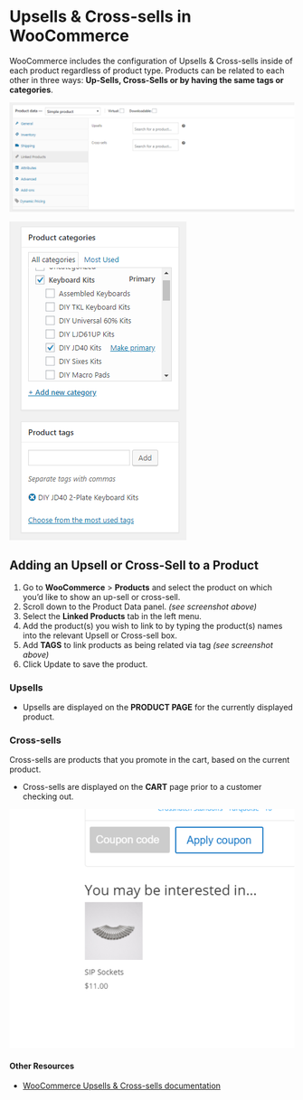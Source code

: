 # Upsells & Cross-sells in WooCommerce

WooCommerce includes the configuration of Upsells & Cross-sells inside of each product regardless of product type. Products can be related to each other in three ways: **Up-Sells, Cross-Sells or by having the same tags or categories**.

![Upsells & Cross-sells](../images/upsells.png)

![Product Tags & Categories](../images/product-categories-and-tags.png)

## Adding an Upsell or Cross-Sell to a Product

1. Go to **WooCommerce** > **Products** and select the product on which you’d like to show an up-sell or cross-sell.
2. Scroll down to the Product Data panel. _(see screenshot above)_
3. Select the **Linked Products** tab in the left menu.
4. Add the product(s) you wish to link to by typing the product(s) names into the relevant Upsell or Cross-sell box.
5. Add **TAGS** to link products as being related via tag _(see screenshot above)_ 
6. Click Update to save the product.

### Upsells

* Upsells are displayed on the **PRODUCT PAGE** for the currently displayed product. 

### Cross-sells

Cross-sells are products that you promote in the cart, based on the current product.

* Cross-sells are displayed on the **CART** page prior to a customer checking out.

![WooCommerce  Packing List](../images/cross-sells-example.png)


#### Other Resources

* [WooCommerce Upsells & Cross-sells documentation](https://docs.woocommerce.com/document/related-products-up-sells-and-cross-sells/)
